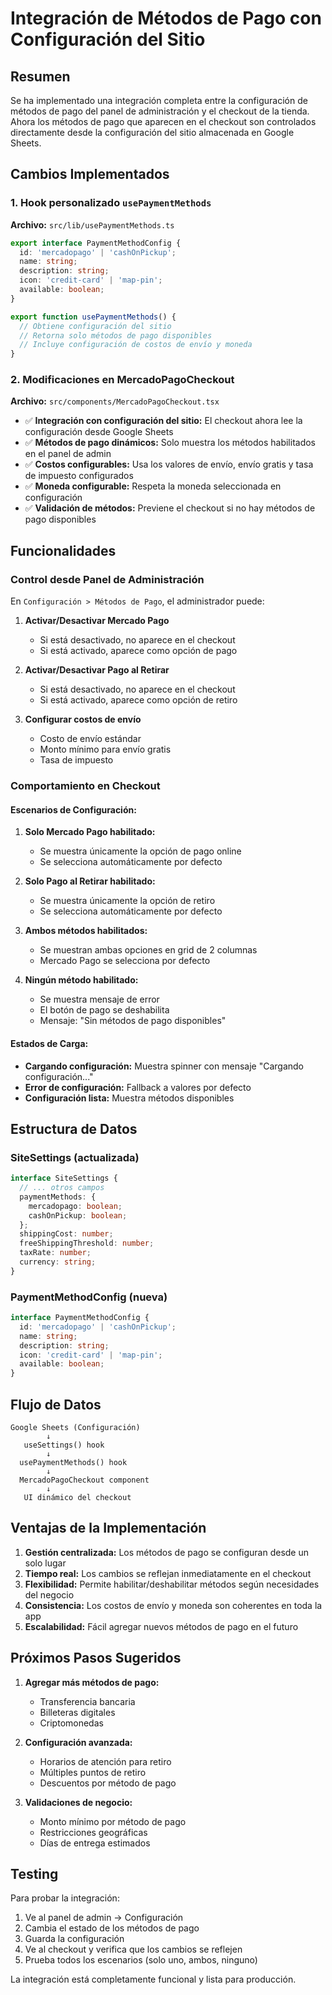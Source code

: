 # Integración de Métodos de Pago con Configuración del Sitio

## Resumen
Se ha implementado una integración completa entre la configuración de métodos de pago del panel de administración y el checkout de la tienda. Ahora los métodos de pago que aparecen en el checkout son controlados directamente desde la configuración del sitio almacenada en Google Sheets.

## Cambios Implementados

### 1. Hook personalizado `usePaymentMethods`
**Archivo:** `src/lib/usePaymentMethods.ts`

```typescript
export interface PaymentMethodConfig {
  id: 'mercadopago' | 'cashOnPickup';
  name: string;
  description: string;
  icon: 'credit-card' | 'map-pin';
  available: boolean;
}

export function usePaymentMethods() {
  // Obtiene configuración del sitio
  // Retorna solo métodos de pago disponibles
  // Incluye configuración de costos de envío y moneda
}
```

### 2. Modificaciones en MercadoPagoCheckout
**Archivo:** `src/components/MercadoPagoCheckout.tsx`

- ✅ **Integración con configuración del sitio:** El checkout ahora lee la configuración desde Google Sheets
- ✅ **Métodos de pago dinámicos:** Solo muestra los métodos habilitados en el panel de admin
- ✅ **Costos configurables:** Usa los valores de envío, envío gratis y tasa de impuesto configurados
- ✅ **Moneda configurable:** Respeta la moneda seleccionada en configuración
- ✅ **Validación de métodos:** Previene el checkout si no hay métodos de pago disponibles

## Funcionalidades

### Control desde Panel de Administración
En `Configuración > Métodos de Pago`, el administrador puede:

1. **Activar/Desactivar Mercado Pago**
   - Si está desactivado, no aparece en el checkout
   - Si está activado, aparece como opción de pago

2. **Activar/Desactivar Pago al Retirar**
   - Si está desactivado, no aparece en el checkout
   - Si está activado, aparece como opción de retiro

3. **Configurar costos de envío**
   - Costo de envío estándar
   - Monto mínimo para envío gratis
   - Tasa de impuesto

### Comportamiento en Checkout

#### Escenarios de Configuración:

1. **Solo Mercado Pago habilitado:**
   - Se muestra únicamente la opción de pago online
   - Se selecciona automáticamente por defecto

2. **Solo Pago al Retirar habilitado:**
   - Se muestra únicamente la opción de retiro
   - Se selecciona automáticamente por defecto

3. **Ambos métodos habilitados:**
   - Se muestran ambas opciones en grid de 2 columnas
   - Mercado Pago se selecciona por defecto

4. **Ningún método habilitado:**
   - Se muestra mensaje de error
   - El botón de pago se deshabilita
   - Mensaje: "Sin métodos de pago disponibles"

#### Estados de Carga:
- **Cargando configuración:** Muestra spinner con mensaje "Cargando configuración..."
- **Error de configuración:** Fallback a valores por defecto
- **Configuración lista:** Muestra métodos disponibles

## Estructura de Datos

### SiteSettings (actualizada)
```typescript
interface SiteSettings {
  // ... otros campos
  paymentMethods: {
    mercadopago: boolean;
    cashOnPickup: boolean;
  };
  shippingCost: number;
  freeShippingThreshold: number;
  taxRate: number;
  currency: string;
}
```

### PaymentMethodConfig (nueva)
```typescript
interface PaymentMethodConfig {
  id: 'mercadopago' | 'cashOnPickup';
  name: string;
  description: string;
  icon: 'credit-card' | 'map-pin';
  available: boolean;
}
```

## Flujo de Datos

```
Google Sheets (Configuración)
        ↓
   useSettings() hook
        ↓
  usePaymentMethods() hook
        ↓
  MercadoPagoCheckout component
        ↓
   UI dinámico del checkout
```

## Ventajas de la Implementación

1. **Gestión centralizada:** Los métodos de pago se configuran desde un solo lugar
2. **Tiempo real:** Los cambios se reflejan inmediatamente en el checkout
3. **Flexibilidad:** Permite habilitar/deshabilitar métodos según necesidades del negocio
4. **Consistencia:** Los costos de envío y moneda son coherentes en toda la app
5. **Escalabilidad:** Fácil agregar nuevos métodos de pago en el futuro

## Próximos Pasos Sugeridos

1. **Agregar más métodos de pago:**
   - Transferencia bancaria
   - Billeteras digitales
   - Criptomonedas

2. **Configuración avanzada:**
   - Horarios de atención para retiro
   - Múltiples puntos de retiro
   - Descuentos por método de pago

3. **Validaciones de negocio:**
   - Monto mínimo por método de pago
   - Restricciones geográficas
   - Días de entrega estimados

## Testing

Para probar la integración:

1. Ve al panel de admin → Configuración
2. Cambia el estado de los métodos de pago
3. Guarda la configuración
4. Ve al checkout y verifica que los cambios se reflejen
5. Prueba todos los escenarios (solo uno, ambos, ninguno)

La integración está completamente funcional y lista para producción.
